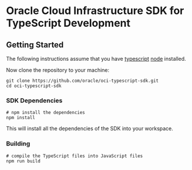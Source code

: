 # Oracle Cloud Infrastructure SDK for TypeScript Development

## Getting Started

The following instructions assume that you have [typescript](https://www.npmjs.com/package/typescript) [node](https://nodejs.org) installed.

Now clone the repository to your machine:

```
git clone https://github.com/oracle/oci-typescript-sdk.git
cd oci-typescript-sdk
```

### SDK Dependencies

```
# npm install the dependencies
npm install
```

This will install all the dependencies of the SDK into your workspace.

### Building

```
# compile the TypeScript files into JavaScript files
npm run build
```
